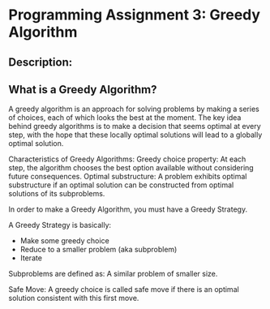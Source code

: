 # Programming Assignment 3: Greedy Algorithm

## Description:

## What is a Greedy Algorithm?
A greedy algorithm is an approach for solving problems by making a series of choices, each of which looks the best at the moment. The key idea behind greedy algorithms is to make a decision that seems optimal at every step, with the hope that these locally optimal solutions will lead to a globally optimal solution.

Characteristics of Greedy Algorithms:
Greedy choice property: At each step, the algorithm chooses the best option available without considering future consequences.
Optimal substructure: A problem exhibits optimal substructure if an optimal solution can be constructed from optimal solutions of its subproblems.

In order to make a Greedy Algorithm, you must have a Greedy Strategy.

A Greedy Strategy is basically:
- Make some greedy choice
- Reduce to a smaller problem (aka subproblem)
- Iterate

Subproblems are defined as:
A similar problem of smaller size.

Safe Move:
A greedy choice is called safe move if there is an optimal solution consistent with this first move.
